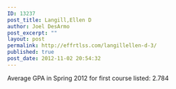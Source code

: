 ```yaml
---
ID: 13237
post_title: Langill,Ellen D
author: Joel DesArmo
post_excerpt: ""
layout: post
permalink: http://effrtlss.com/langillellen-d-3/
published: true
post_date: 2012-11-02 20:54:32
---
```

<p>Average GPA in Spring 2012 for first course listed: 2.784</p>